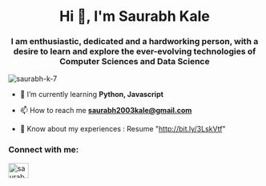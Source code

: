 <h1 align="center">Hi 👋, I'm Saurabh Kale</h1>
<h3 align="center">I am enthusiastic, dedicated and a hardworking person, with a desire to learn and explore the ever-evolving technologies of Computer Sciences and Data Science</h3>

<p align="left"> <img src="https://komarev.com/ghpvc/?username=saurabh-k-7&label=Profile%20views&color=0e75b6&style=flat" alt="saurabh-k-7" /> </p>

- 🌱 I’m currently learning **Python, Javascript**

- 📫 How to reach me **saurabh2003kale@gmail.com**

- 📄 Know about my experiences : Resume "http://bit.ly/3LskVtf"

<h3 align="left">Connect with me:</h3>
<p align="left">
<a href="https://linkedin.com/in/saurabh-kale-056b7a22a" target="blank"><img align="center" src="https://raw.githubusercontent.com/rahuldkjain/github-profile-readme-generator/master/src/images/icons/Social/linked-in-alt.svg" alt="saurabh-kale-056b7a22a" height="30" width="40" /></a>
</p>


